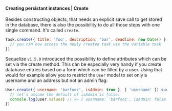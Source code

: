 #### Creating persistant instances | Create

Besides constructing objects, that needs an explicit save call to get stored in the database, there is also the possibility to do all those steps with one single command. It's called `create`.

```js
Task.create({ title: 'foo', description: 'bar', deadline: new Date() }).success(function(task) {
  // you can now access the newly created task via the variable task
})
```

Sequelize `v1.5.0` introduced the possibility to define attributes which can be set via the create method. This can be especially very handy if you create database entries based on a form which can be filled by a user. Using that would for example allow you to restrict the `User` model to set only a username and an address but not an admin flag:

```js
User.create({ username: 'barfooz', isAdmin: true }, [ 'username' ]).success(function(user) {
  // let's assume the default of isAdmin is false:
  console.log(user.values) // => { username: 'barfooz', isAdmin: false }
})
```
